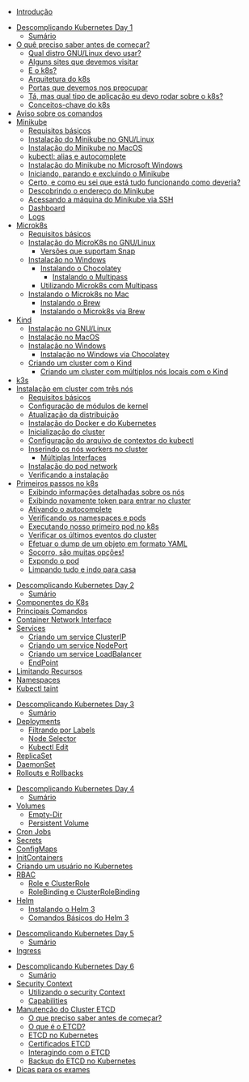 - [Introdução](README.md)
<!-- TOC -->
- [Descomplicando Kubernetes Day 1](day-1/DescomplicandoKubernetes-Day1.md#descomplicando-kubernetes-day-1)
  - [Sumário](day-1/DescomplicandoKubernetes-Day1.md#sumário)
- [O quê preciso saber antes de começar?](day-1/DescomplicandoKubernetes-Day1.md#o-quê-preciso-saber-antes-de-começar)
  - [Qual distro GNU/Linux devo usar?](day-1/DescomplicandoKubernetes-Day1.md#qual-distro-gnulinux-devo-usar)
  - [Alguns sites que devemos visitar](day-1/DescomplicandoKubernetes-Day1.md#alguns-sites-que-devemos-visitar)
  - [E o k8s?](day-1/DescomplicandoKubernetes-Day1.md#e-o-k8s)
  - [Arquitetura do k8s](day-1/DescomplicandoKubernetes-Day1.md#arquitetura-do-k8s)
  - [Portas que devemos nos preocupar](day-1/DescomplicandoKubernetes-Day1.md#portas-que-devemos-nos-preocupar)
  - [Tá, mas qual tipo de aplicação eu devo rodar sobre o k8s?](day-1/DescomplicandoKubernetes-Day1.md#tá-mas-qual-tipo-de-aplicação-eu-devo-rodar-sobre-o-k8s)
  - [Conceitos-chave do k8s](day-1/DescomplicandoKubernetes-Day1.md#conceitos-chave-do-k8s)
- [Aviso sobre os comandos](day-1/DescomplicandoKubernetes-Day1.md#aviso-sobre-os-comandos)
- [Minikube](day-1/DescomplicandoKubernetes-Day1.md#minikube)
  - [Requisitos básicos](day-1/DescomplicandoKubernetes-Day1.md#requisitos-básicos)
  - [Instalação do Minikube no GNU/Linux](day-1/DescomplicandoKubernetes-Day1.md#instalação-do-minikube-no-gnulinux)
  - [Instalação do Minikube no MacOS](day-1/DescomplicandoKubernetes-Day1.md#instalação-do-minikube-no-macos)
  - [kubectl: alias e autocomplete](day-1/DescomplicandoKubernetes-Day1.md#kubectl-alias-e-autocomplete)
  - [Instalação do Minikube no Microsoft Windows](day-1/DescomplicandoKubernetes-Day1.md#instalação-do-minikube-no-microsoft-windows)
  - [Iniciando, parando e excluindo o Minikube](day-1/DescomplicandoKubernetes-Day1.md#iniciando-parando-e-excluindo-o-minikube)
  - [Certo, e como eu sei que está tudo funcionando como deveria?](day-1/DescomplicandoKubernetes-Day1.md#certo-e-como-eu-sei-que-está-tudo-funcionando-como-deveria)
  - [Descobrindo o endereço do Minikube](day-1/DescomplicandoKubernetes-Day1.md#descobrindo-o-endereço-do-minikube)
  - [Acessando a máquina do Minikube via SSH](day-1/DescomplicandoKubernetes-Day1.md#acessando-a-máquina-do-minikube-via-ssh)
  - [Dashboard](day-1/DescomplicandoKubernetes-Day1.md#dashboard)
  - [Logs](day-1/DescomplicandoKubernetes-Day1.md#logs)
- [Microk8s](day-1/DescomplicandoKubernetes-Day1.md#microk8s)
  - [Requisitos básicos](day-1/DescomplicandoKubernetes-Day1.md#requisitos-básicos-1)
  - [Instalação do MicroK8s no GNU/Linux](day-1/DescomplicandoKubernetes-Day1.md#instalação-do-microk8s-no-gnulinux)
    - [Versões que suportam Snap](day-1/DescomplicandoKubernetes-Day1.md#versões-que-suportam-snap)
  - [Instalação no Windows](day-1/DescomplicandoKubernetes-Day1.md#instalação-no-windows)
    - [Instalando o Chocolatey](day-1/DescomplicandoKubernetes-Day1.md#instalando-o-chocolatey)
      - [Instalando o Multipass](day-1/DescomplicandoKubernetes-Day1.md#instalando-o-multipass)
    - [Utilizando Microk8s com Multipass](day-1/DescomplicandoKubernetes-Day1.md#utilizando-microk8s-com-multipass)
  - [Instalando o Microk8s no Mac](day-1/DescomplicandoKubernetes-Day1.md#instalando-o-microk8s-no-mac)
    - [Instalando o Brew](day-1/DescomplicandoKubernetes-Day1.md#instalando-o-brew)
    - [Instalando o Microk8s via Brew](day-1/DescomplicandoKubernetes-Day1.md#instalando-o-microk8s-via-brew)
- [Kind](day-1/DescomplicandoKubernetes-Day1.md#kind)
  - [Instalação no GNU/Linux](day-1/DescomplicandoKubernetes-Day1.md#instalação-no-gnulinux)
  - [Instalação no MacOS](day-1/DescomplicandoKubernetes-Day1.md#instalação-no-macos)
  - [Instalação no Windows](day-1/DescomplicandoKubernetes-Day1.md#instalação-no-windows-1)
    - [Instalação no Windows via Chocolatey](day-1/DescomplicandoKubernetes-Day1.md#instalação-no-windows-via-chocolatey)
  - [Criando um cluster com o Kind](day-1/DescomplicandoKubernetes-Day1.md#criando-um-cluster-com-o-kind)
    - [Criando um cluster com múltiplos nós locais com o Kind](day-1/DescomplicandoKubernetes-Day1.md#criando-um-cluster-com-múltiplos-nós-locais-com-o-kind)
- [k3s](day-1/DescomplicandoKubernetes-Day1.md#k3s)
- [Instalação em cluster com três nós](day-1/DescomplicandoKubernetes-Day1.md#instalação-em-cluster-com-três-nós)
  - [Requisitos básicos](day-1/DescomplicandoKubernetes-Day1.md#requisitos-básicos-2)
  - [Configuração de módulos de kernel](day-1/DescomplicandoKubernetes-Day1.md#configuração-de-módulos-de-kernel)
  - [Atualização da distribuição](day-1/DescomplicandoKubernetes-Day1.md#atualização-da-distribuição)
  - [Instalação do Docker e do Kubernetes](day-1/DescomplicandoKubernetes-Day1.md#instalação-do-docker-e-do-kubernetes)
  - [Inicialização do cluster](day-1/DescomplicandoKubernetes-Day1.md#inicialização-do-cluster)
  - [Configuração do arquivo de contextos do kubectl](day-1/DescomplicandoKubernetes-Day1.md#configuração-do-arquivo-de-contextos-do-kubectl)
  - [Inserindo os nós workers no cluster](day-1/DescomplicandoKubernetes-Day1.md#inserindo-os-nós-workers-no-cluster)
    - [Múltiplas Interfaces](day-1/DescomplicandoKubernetes-Day1.md#múltiplas-interfaces)
  - [Instalação do pod network](day-1/DescomplicandoKubernetes-Day1.md#instalação-do-pod-network)
  - [Verificando a instalação](day-1/DescomplicandoKubernetes-Day1.md#verificando-a-instalação)
- [Primeiros passos no k8s](day-1/DescomplicandoKubernetes-Day1.md#primeiros-passos-no-k8s)
  - [Exibindo informações detalhadas sobre os nós](day-1/DescomplicandoKubernetes-Day1.md#exibindo-informações-detalhadas-sobre-os-nós)
  - [Exibindo novamente token para entrar no cluster](day-1/DescomplicandoKubernetes-Day1.md#exibindo-novamente-token-para-entrar-no-cluster)
  - [Ativando o autocomplete](day-1/DescomplicandoKubernetes-Day1.md#ativando-o-autocomplete)
  - [Verificando os namespaces e pods](day-1/DescomplicandoKubernetes-Day1.md#verificando-os-namespaces-e-pods)
  - [Executando nosso primeiro pod no k8s](day-1/DescomplicandoKubernetes-Day1.md#executando-nosso-primeiro-pod-no-k8s)
  - [Verificar os últimos eventos do cluster](day-1/DescomplicandoKubernetes-Day1.md#verificar-os-últimos-eventos-do-cluster)
  - [Efetuar o dump de um objeto em formato YAML](day-1/DescomplicandoKubernetes-Day1.md#efetuar-o-dump-de-um-objeto-em-formato-yaml)
  - [Socorro, são muitas opções!](day-1/DescomplicandoKubernetes-Day1.md#socorro-são-muitas-opções)
  - [Expondo o pod](day-1/DescomplicandoKubernetes-Day1.md#expondo-o-pod)
  - [Limpando tudo e indo para casa](day-1/DescomplicandoKubernetes-Day1.md#limpando-tudo-e-indo-para-casa)

<!-- TOC -->



<!-- TOC -->

- [Descomplicando Kubernetes Day 2](day-2/DescomplicandoKubernetes-Day2.md#descomplicando-kubernetes-day-2)
  - [Sumário](day-2/DescomplicandoKubernetes-Day2.md#sumário)
- [Componentes do K8s](day-2/DescomplicandoKubernetes-Day2.md#componentes-do-k8s)
- [Principais Comandos](day-2/DescomplicandoKubernetes-Day2.md#principais-comandos)
- [Container Network Interface](day-2/DescomplicandoKubernetes-Day2.md#container-network-interface)
- [Services](day-2/DescomplicandoKubernetes-Day2.md#services)
  - [Criando um service ClusterIP](day-2/DescomplicandoKubernetes-Day2.md#criando-um-service-clusterip)
  - [Criando um service NodePort](day-2/DescomplicandoKubernetes-Day2.md#criando-um-service-nodeport)
  - [Criando um service LoadBalancer](day-2/DescomplicandoKubernetes-Day2.md#criando-um-service-loadbalancer)
  - [EndPoint](day-2/DescomplicandoKubernetes-Day2.md#endpoit)
- [Limitando Recursos](day-2/DescomplicandoKubernetes-Day2.md#limitando-recursos)
- [Namespaces](day-2/DescomplicandoKubernetes-Day2.md#namespaces)
- [Kubectl taint](day-2/DescomplicandoKubernetes-Day2.md#kubectl-taint)

<!-- TOC -->



<!-- TOC -->

- [Descomplicando Kubernetes Day 3](day-3/DescomplicandoKubernetes-Day3.md#descomplicando-kubernetes-day-3)
  - [Sumário](day-3/DescomplicandoKubernetes-Day3.md#sumário)
- [Deployments](day-3/DescomplicandoKubernetes-Day3.md#deployments)
  - [Filtrando por Labels](day-3/DescomplicandoKubernetes-Day3.md#filtrando-por-labels)
  - [Node Selector](day-3/DescomplicandoKubernetes-Day3.md#node-selector)
  - [Kubectl Edit](day-3/DescomplicandoKubernetes-Day3.md#kubectl-edit)
- [ReplicaSet](day-3/DescomplicandoKubernetes-Day3.md#replicaset)
- [DaemonSet](day-3/DescomplicandoKubernetes-Day3.md#daemonset)
- [Rollouts e Rollbacks](day-3/DescomplicandoKubernetes-Day3.md#rollouts-e-rollbacks)

<!-- TOC -->



<!-- TOC -->

- [Descomplicando Kubernetes Day 4](day-4/DescomplicandoKubernetes-Day4.md#descomplicando-kubernetes-day-4)
  - [Sumário](day-4/DescomplicandoKubernetes-Day4.md#sumário)
- [Volumes](day-4/DescomplicandoKubernetes-Day4.md#volumes)
  - [Empty-Dir](day-4/DescomplicandoKubernetes-Day4.md#empty-dir)
  - [Persistent Volume](day-4/DescomplicandoKubernetes-Day4.md#persistent-volume)
- [Cron Jobs](day-4/DescomplicandoKubernetes-Day4.md#cron-jobs)
- [Secrets](day-4/DescomplicandoKubernetes-Day4.md#secrets)
- [ConfigMaps](day-4/DescomplicandoKubernetes-Day4.md#configmaps)
- [InitContainers](day-4/DescomplicandoKubernetes-Day4.md#initcontainers)
- [Criando um usuário no Kubernetes](day-4/DescomplicandoKubernetes-Day4.md#criando-um-usuário-no-kubernetes)
- [RBAC](day-4/DescomplicandoKubernetes-Day4.md#rbac)
  - [Role e ClusterRole](day-4/DescomplicandoKubernetes-Day4.md#role-e-clusterrole)
  - [RoleBinding e ClusterRoleBinding](day-4/DescomplicandoKubernetes-Day4.md#rolebinding-e-clusterrolebinding)
- [Helm](day-4/DescomplicandoKubernetes-Day4.md#helm)
  - [Instalando o Helm 3](day-4/DescomplicandoKubernetes-Day4.md#instalando-o-helm-3)
  - [Comandos Básicos do Helm 3](day-4/DescomplicandoKubernetes-Day4.md#comandos-básicos-do-helm-3)

<!-- TOC -->



<!-- TOC -->

- [Descomplicando Kubernetes Day 5](day-5/DescomplicandoKubernetes-Day5.md#descomplicando-kubernetes-day-5)
  - [Sumário](day-5/DescomplicandoKubernetes-Day5.md#sumário)
- [Ingress](day-5/DescomplicandoKubernetes-Day5.md#ingress)

<!-- TOC -->



<!-- TOC -->
- [Descomplicando Kubernetes Day 6](day-6/DescomplicandoKubernetes-Day6.md#descomplicando-kubernetes-day-6)
  - [Sumário](day-6/DescomplicandoKubernetes-Day6.md#sumário)
- [Security Context](day-6/DescomplicandoKubernetes-Day6.md#security-context)
  - [Utilizando o security Context](day-6/DescomplicandoKubernetes-Day6.md#utilizando-o-security-context)
  - [Capabilities](day-6/DescomplicandoKubernetes-Day6.md#capabilities)
- [Manutenção do Cluster ETCD](day-6/DescomplicandoKubernetes-Day6.md#manutenção-do-cluster-etcd)
  - [O que preciso saber antes de começar?](day-6/DescomplicandoKubernetes-Day6.md#o-que-preciso-saber-antes-de-começar)
  - [O que é o ETCD?](day-6/DescomplicandoKubernetes-Day6.md#o-que-é-o-etcd)
  - [ETCD no Kubernetes](day-6/DescomplicandoKubernetes-Day6.md#etcd-no-kubernetes)
  - [Certificados ETCD](day-6/DescomplicandoKubernetes-Day6.md#certificados-etcd)
  - [Interagindo com o ETCD](day-6/DescomplicandoKubernetes-Day6.md#interagindo-com-o-etcd)
  - [Backup do ETCD no Kubernetes](day-6/DescomplicandoKubernetes-Day6.md#backup-do-etcd-no-kubernetes)
- [Dicas para os exames](day-6/DescomplicandoKubernetes-Day6.md#dicas-para-os-exames)

<!-- TOC -->
